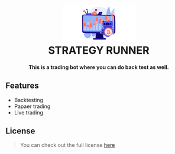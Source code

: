 <h1 align="center">
  <br>
  <img src="https://github.com/iamarya/strategy-runner/blob/main/.github/bot.png?raw=true" alt="" width="200">
  <br>
  STRATEGY RUNNER
</h1>

<h4 align="center">This is a trading bot where you can do back test as well.</h4>

## Features
- Backtesting
- Papaer trading
- Live trading

## License
>You can check out the full license [here](https://github.com/iamarya/strategy-runner/blob/master/LICENSE)
